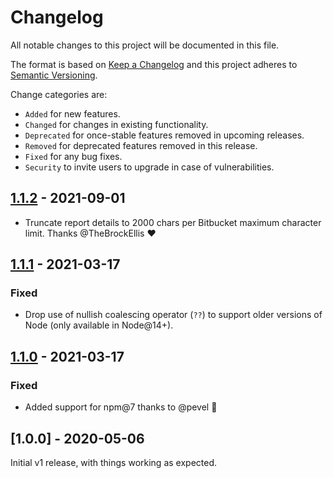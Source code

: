 # Changelog

All notable changes to this project will be documented in this file.

The format is based on [Keep a Changelog](http://keepachangelog.com/en/1.0.0/)
and this project adheres to [Semantic Versioning](http://semver.org/spec/v2.0.0.html).

Change categories are:

* `Added` for new features.
* `Changed` for changes in existing functionality.
* `Deprecated` for once-stable features removed in upcoming releases.
* `Removed` for deprecated features removed in this release.
* `Fixed` for any bug fixes.
* `Security` to invite users to upgrade in case of vulnerabilities.

## [1.1.2] - 2021-09-01

- Truncate report details to 2000 chars per Bitbucket maximum character limit. Thanks @TheBrockEllis ❤️

## [1.1.1] - 2021-03-17

### Fixed

- Drop use of nullish coalescing operator (`??`) to support older versions of Node (only available in Node@14+).

## [1.1.0] - 2021-03-17

### Fixed

- Added support for npm@7 thanks to @pevel 🎉

## [1.0.0] - 2020-05-06

Initial v1 release, with things working as expected.

[Unreleased]: https://github.com/saibotsivad/bpr-npm-audit/compare/v1.1.0...HEAD
[1.1.2]: https://github.com/saibotsivad/bpr-npm-audit/compare/v1.1.1...v1.1.2
[1.1.1]: https://github.com/saibotsivad/bpr-npm-audit/compare/v1.1.0...v1.1.1
[1.1.0]: https://github.com/saibotsivad/bpr-npm-audit/compare/v1.0.0...v1.1.0
